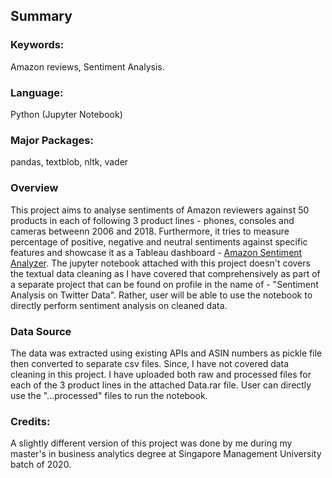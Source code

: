 ## Summary

### Keywords: 
Amazon reviews, Sentiment Analysis.

### Language:
Python (Jupyter Notebook)

### Major Packages: 
pandas, textblob, nltk, vader

### Overview
This project aims to analyse sentiments of Amazon reviewers against 50 products in each of following 3 product lines - phones, consoles and cameras betweenn 2006 and 2018.
Furthermore, it tries to measure percentage of positive, negative and neutral sentiments against specific features and showcase it as a Tableau dashboard - 
[Amazon Sentiment Analyzer](https://public.tableau.com/profile/arya4413#!/vizhome/ReviewAnlayzerTool/ExecutiveSummary).
The jupyter notebook attached with this project doesn't covers the textual data cleaning as I have covered that comprehensively as part of a separate project that can be found on profile in the name of - "Sentiment Analysis on Twitter Data". 
Rather, user will be able to use the notebook to directly perform sentiment analysis on cleaned data.

### Data Source
The data was extracted using existing APIs and ASIN numbers as pickle file then converted to separate csv files. 
Since, I have not covered data cleaning in this project. I have uploaded both raw and processed files for each of the 3 product lines in the attached Data.rar file.
User can directly use the "...processed" files to run the notebook.

### Credits:
A slightly different version of this project was done by me during my master's in business analytics degree at Singapore Management University batch of 2020.
